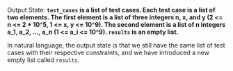 Output State: **`test_cases` is a list of test cases. Each test case is a list of two elements. The first element is a list of three integers n, x, and y (2 <= n <= 2 * 10^5, 1 <= x, y <= 10^9). The second element is a list of n integers a_1, a_2, ..., a_n (1 <= a_i <= 10^9). `results` is an empty list.**

In natural language, the output state is that we still have the same list of test cases with their respective constraints, and we have introduced a new empty list called `results`.